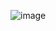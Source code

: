 
![image](https://github.com/ayush-086/Clock-Generator/assets/159880913/849a1c2b-24f3-4e68-8dbb-d1023b349f75)
